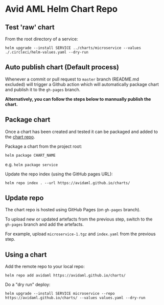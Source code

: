 # Avid AML Helm Chart Repo

## Test 'raw' chart

From the root directory of a service:
 
    helm upgrade --install SERVICE ../charts/microservice --values ./.circleci/helm-values.yaml --dry-run
    
## Auto publish chart (Default process)

Whenever a commit or pull request to `master` branch (README.md excluded) will trigger a Github action which will automatically package chart and publish it to the `gh-pages` branch.

**Alternatively, you can follow the steps below to mannually publish the chart.**

## Package chart

Once a chart has been created and tested it can be packaged and added to the [chart repo](https://avidaml.github.io/charts/).

Package a chart from the project root:

    helm package CHART_NAME

e.g. `helm package service`

Update the repo index (using the GitHub pages URL):

    helm repo index . --url https://avidaml.github.io/charts/

## Update repo

The chart repo is hosted using GitHub Pages (on `gh-pages` branch).

To upload new or updated artefacts from the previous step, switch to the `gh-pages` branch and add the artefacts.

For example, upload `microservice-1.tgz` and `index.yaml` from the previous step.

## Using a chart

Add the remote repo to your local repo:

    helm repo add avidaml https://avidaml.github.io/charts/

Do a "dry run" deploy:

    helm upgrade --install SERVICE microservice --repo https://avidaml.github.io/charts/ --values values.yaml --dry-run
